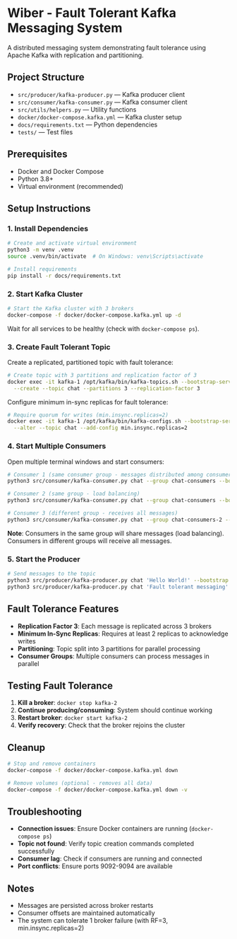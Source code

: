 # Wiber - Fault Tolerant Kafka Messaging System

A distributed messaging system demonstrating fault tolerance using Apache Kafka with replication and partitioning.

## Project Structure

- `src/producer/kafka-producer.py` — Kafka producer client
- `src/consumer/kafka-consumer.py` — Kafka consumer client  
- `src/utils/helpers.py` — Utility functions
- `docker/docker-compose.kafka.yml` — Kafka cluster setup
- `docs/requirements.txt` — Python dependencies
- `tests/` — Test files

## Prerequisites

- Docker and Docker Compose
- Python 3.8+
- Virtual environment (recommended)

## Setup Instructions

### 1. Install Dependencies

```bash
# Create and activate virtual environment
python3 -m venv .venv
source .venv/bin/activate  # On Windows: venv\Scripts\activate

# Install requirements
pip install -r docs/requirements.txt
```

### 2. Start Kafka Cluster

```bash
# Start the Kafka cluster with 3 brokers
docker-compose -f docker/docker-compose.kafka.yml up -d
```

Wait for all services to be healthy (check with `docker-compose ps`).

### 3. Create Fault Tolerant Topic

Create a replicated, partitioned topic with fault tolerance:

```bash
# Create topic with 3 partitions and replication factor of 3
docker exec -it kafka-1 /opt/kafka/bin/kafka-topics.sh --bootstrap-server kafka-1:29092 \
  --create --topic chat --partitions 3 --replication-factor 3
```

Configure minimum in-sync replicas for fault tolerance:

```bash
# Require quorum for writes (min.insync.replicas=2)
docker exec -it kafka-1 /opt/kafka/bin/kafka-configs.sh --bootstrap-server kafka-1:29092 \
  --alter --topic chat --add-config min.insync.replicas=2
```

### 4. Start Multiple Consumers

Open multiple terminal windows and start consumers:

```bash
# Consumer 1 (same consumer group - messages distributed among consumers)
python3 src/consumer/kafka-consumer.py chat --group chat-consumers --bootstrap localhost:9092

# Consumer 2 (same group - load balancing)
python3 src/consumer/kafka-consumer.py chat --group chat-consumers --bootstrap localhost:9092

# Consumer 3 (different group - receives all messages)
python3 src/consumer/kafka-consumer.py chat --group chat-consumers-2 --bootstrap localhost:9092
```

**Note**: Consumers in the same group will share messages (load balancing). Consumers in different groups will receive all messages.

### 5. Start the Producer

```bash
# Send messages to the topic
python3 src/producer/kafka-producer.py chat 'Hello World!' --bootstrap localhost:9092
python3 src/producer/kafka-producer.py chat 'Fault tolerant messaging' --bootstrap localhost:9092
```

## Fault Tolerance Features

- **Replication Factor 3**: Each message is replicated across 3 brokers
- **Minimum In-Sync Replicas**: Requires at least 2 replicas to acknowledge writes
- **Partitioning**: Topic split into 3 partitions for parallel processing
- **Consumer Groups**: Multiple consumers can process messages in parallel

## Testing Fault Tolerance

1. **Kill a broker**: `docker stop kafka-2`
2. **Continue producing/consuming**: System should continue working
3. **Restart broker**: `docker start kafka-2`
4. **Verify recovery**: Check that the broker rejoins the cluster

## Cleanup

```bash
# Stop and remove containers
docker-compose -f docker/docker-compose.kafka.yml down

# Remove volumes (optional - removes all data)
docker-compose -f docker/docker-compose.kafka.yml down -v
```

## Troubleshooting

- **Connection issues**: Ensure Docker containers are running (`docker-compose ps`)
- **Topic not found**: Verify topic creation commands completed successfully
- **Consumer lag**: Check if consumers are running and connected
- **Port conflicts**: Ensure ports 9092-9094 are available

## Notes

- Messages are persisted across broker restarts
- Consumer offsets are maintained automatically
- The system can tolerate 1 broker failure (with RF=3, min.insync.replicas=2)
